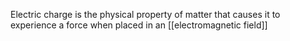 Electric charge is the physical property of matter that causes it to experience a force when placed in an [[electromagnetic field]] 